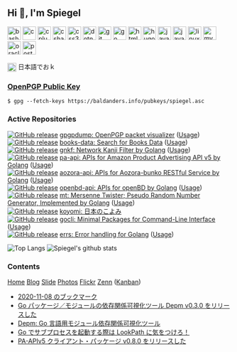 ## Hi 👋, I'm Spiegel

<p>
<img src="https://www.vectorlogo.zone/logos/gnu_bash/gnu_bash-icon.svg" alt="bash" width="30" height="30"/>
<img src="https://devicons.github.io/devicon/devicon.git/icons/c/c-original.svg" alt="c" width="30" height="30"/>
<img src="https://devicons.github.io/devicon/devicon.git/icons/cplusplus/cplusplus-original.svg" alt="cplusplus" width="30" height="30"/>
<img src="https://devicons.github.io/devicon/devicon.git/icons/csharp/csharp-original.svg" alt="csharp" width="30" height="30"/>
<img src="https://devicons.github.io/devicon/devicon.git/icons/css3/css3-original-wordmark.svg" alt="css3" width="30" height="30"/>
<img src="https://devicons.github.io/devicon/devicon.git/icons/dot-net/dot-net-original-wordmark.svg" alt="dotnet" width="30" height="30"/>
<img src="https://www.vectorlogo.zone/logos/git-scm/git-scm-icon.svg" alt="git" width="30" height="30"/>
<img src="https://devicons.github.io/devicon/devicon.git/icons/go/go-original.svg" alt="go" width="30" height="30"/>
<img src="https://devicons.github.io/devicon/devicon.git/icons/html5/html5-original-wordmark.svg" alt="html5" width="30" height="30"/>
<img src="https://api.iconify.design/logos-hugo.svg" alt="hugo" width="30" height="30"/>
<img src="https://devicons.github.io/devicon/devicon.git/icons/java/java-original-wordmark.svg" alt="java" width="30" height="30"/>
<img src="https://devicons.github.io/devicon/devicon.git/icons/javascript/javascript-original.svg" alt="javascript" width="30" height="30"/>
<img src="https://devicons.github.io/devicon/devicon.git/icons/linux/linux-original.svg" alt="linux" width="30" height="30"/>
<img src="https://devicons.github.io/devicon/devicon.git/icons/mysql/mysql-original-wordmark.svg" alt="mysql" width="30" height="30"/>
<img src="https://devicons.github.io/devicon/devicon.git/icons/oracle/oracle-original.svg" alt="oracle" width="30" height="30"/>
<img src="https://devicons.github.io/devicon/devicon.git/icons/postgresql/postgresql-original-wordmark.svg" alt="postgresql" width="30" height="30"/></p>
</p>

<p>
<a href="https://twitter.com/spiegel_2007" target="blank"><img align="center" src="https://cdn.jsdelivr.net/npm/simple-icons@3.0.1/icons/twitter.svg" alt="spiegel_2007" height="20" width="20" /></a>
日本語でおｋ
</p>

### [OpenPGP Public Key](https://baldanders.info/pubkeys/)

```
$ gpg --fetch-keys https://baldanders.info/pubkeys/spiegel.asc
```

### Active Repositories

[![GitHub release](https://img.shields.io/github/release/spiegel-im-spiegel/gpgpdump.svg)](https://github.com/spiegel-im-spiegel/gpgpdump/releases/latest) [gpgpdump: OpenPGP packet visualizer](https://github.com/spiegel-im-spiegel/gpgpdump) ([Usage](https://text.baldanders.info/release/gpgpdump/))
<br>
[![GitHub release](https://img.shields.io/github/release/spiegel-im-spiegel/books-data.svg)](https://github.com/spiegel-im-spiegel/books-data/releases/latest) [books-data: Search for Books Data](https://github.com/spiegel-im-spiegel/books-data) ([Usage](https://text.baldanders.info/release/books-data/))
<br>
[![GitHub release](https://img.shields.io/github/release/spiegel-im-spiegel/gnkf.svg)](https://github.com/spiegel-im-spiegel/gnkf/releases/latest) [gnkf: Network Kanji Filter by Golang](https://github.com/spiegel-im-spiegel/gnkf) ([Usage](https://text.baldanders.info/release/gnkf/))
<br>
[![GitHub release](https://img.shields.io/github/release/spiegel-im-spiegel/pa-api.svg)](https://github.com/spiegel-im-spiegel/pa-api/releases/latest) [pa-api: APIs for Amazon Product Advertising API v5 by Golang](https://github.com/spiegel-im-spiegel/pa-api) ([Usage](https://text.baldanders.info/release/pa-api-v5/))
<br>
[![GitHub release](https://img.shields.io/github/release/spiegel-im-spiegel/aozora-api.svg)](https://github.com/spiegel-im-spiegel/aozora-api/releases/latest) [aozora-api: APIs for Aozora-bunko RESTful Service by Golang](https://github.com/spiegel-im-spiegel/aozora-api) ([Usage](https://text.baldanders.info/release/aozora-api-package-for-golang/))
<br>
[![GitHub release](https://img.shields.io/github/release/spiegel-im-spiegel/aozora-api.svg)](https://github.com/spiegel-im-spiegel/aozora-api/releases/latest) [openbd-api: APIs for openBD by Golang](https://github.com/spiegel-im-spiegel/openbd-api) ([Usage](https://text.baldanders.info/release/openbd-api-package-for-golang/))
<br>
[![GitHub release](https://img.shields.io/github/release/spiegel-im-spiegel/mt.svg)](https://github.com/spiegel-im-spiegel/mt/releases/latest) [mt: Mersenne Twister; Pseudo Random Number Generator, Implemented by Golang](https://github.com/spiegel-im-spiegel/mt) ([Usage](https://text.baldanders.info/release/mersenne-twister-by-golang/))
<br>
[![GitHub release](https://img.shields.io/github/release/spiegel-im-spiegel/koyomi.svg)](https://github.com/spiegel-im-spiegel/koyomi/releases/latest) [koyomi: 日本のこよみ](https://github.com/spiegel-im-spiegel/koyomi)
<br>
[![GitHub release](https://img.shields.io/github/release/spiegel-im-spiegel/gocli.svg)](https://github.com/spiegel-im-spiegel/gocli/releases/latest) [gocli: Minimal Packages for Command-Line Interface](https://github.com/spiegel-im-spiegel/gocli) ([Usage](https://text.baldanders.info/release/gocli-package-for-golang/))
<br>
[![GitHub release](https://img.shields.io/github/release/spiegel-im-spiegel/errs.svg)](https://github.com/spiegel-im-spiegel/errs/releases/latest) [errs: Error handling for Golang](https://github.com/spiegel-im-spiegel/errs) ([Usage](https://text.baldanders.info/release/errs-package-for-golang/))


![Top Langs](https://github-readme-stats.vercel.app/api/top-langs/?username=spiegel-im-spiegel&hide=html)
![Spiegel's github stats](https://github-readme-stats.vercel.app/api?username=spiegel-im-spiegel&show_icons=true&line_height=34)

### Contents

<p>
<a href="https://baldanders.info/">Home</a>
<a href="https://text.baldanders.info/">Blog</a>
<a href="https://slide.baldanders.info/">Slide</a>
<a href="https://photo.baldanders.info/">Photos</a>
<a href="https://www.flickr.com/photos/spiegel/">Flickr</a>
<a href="https://zenn.dev/spiegel">Zenn</a>
(<a href="https://github.com/spiegel-im-spiegel/github-pages-env/projects/1">Kanban</a>)
</p>

<!-- BLOG-POST-LIST:START -->
- [2020-11-08 のブックマーク](https://text.baldanders.info/bookmarks/2020/11/08-bookmarks/)
- [Go パッケージ／モジュールの依存関係可視化ツール Depm v0.3.0 をリリースした](https://text.baldanders.info/release/2020/11/depm-v0_3_0-is-released/)
- [Depm: Go 言語用モジュール依存関係可視化ツール](https://text.baldanders.info/release/dependency-graph-for-golang-modules/)
- [Go でサブプロセスを起動する際は LookPath に気をつけろ！](https://zenn.dev/spiegel/articles/20201107-lookpath-by-golang)
- [PA-APIv5 クライアント・パッケージ v0.8.0 をリリースした](https://text.baldanders.info/release/2020/11/pa-api-v0_8_0-is-released/)
<!-- BLOG-POST-LIST:END -->
